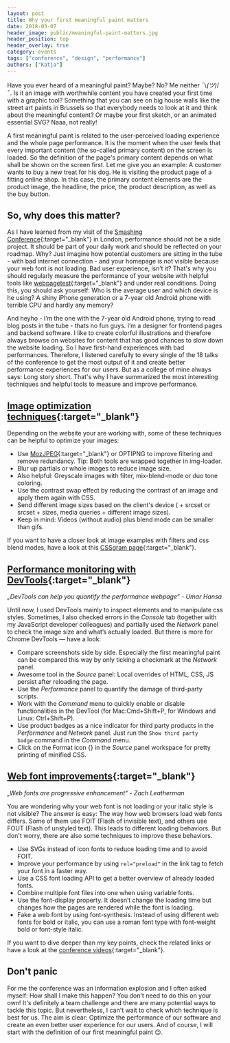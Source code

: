 ```yaml
---
layout: post
title: Why your first meaningful paint matters
date: 2018-03-07
header_image: public/meaningful-paint-matters.jpg
header_position: top
header_overlay: true
category: events
tags: ["conference", "design", "performance"]
authors: ["Katja"]
---
```


Have you ever heard of a meaningful paint?
Maybe?
No?
Me neither ¯\\_(ツ)_/¯.
Is it an image with worthwhile content you have created your first time with a graphic tool?
Something that you can see on big house walls like the street art paints in Brussels so that everybody needs to look at it and think about the meaningful content?
Or maybe your first sketch, or an animated essential SVG?
Naaa, not really!

A first meaningful paint is related to the user-perceived loading experience and the whole page performance.
It is the moment when the user feels that every important content (the so-called primary content) on the screen is loaded.
So the definition of the page's primary content depends on what shall be shown on the screen first.
Let me give you an example:
A customer wants to buy a new treat for his dog.
He is visiting the product page of a fitting online shop.
In this case, the primary content elements are the product image, the headline, the price, the product description, as well as the buy button.

## So, why does this matter?

As I have learned from my visit of the [Smashing Conference](https://smashingconf.com/london-2018/){:target="_blank"} in London, performance should not be a side project.
It should be part of your daily work and should be reflected on your roadmap.
Why?
Just imagine how potential customers are sitting in the tube - with bad internet connection - and your homepage is not visible because your web font is not loading.
Bad user experience, isn’t it?
That's why you should regularly measure the performance of your website with helpful tools like [webpagetest](https://www.webpagetest.org/){:target="_blank"} and under real conditions.
Doing this, you should ask yourself: Who is the average user and which device is he using?
A shiny iPhone generation or a 7-year old Android phone with terrible CPU and hardly any memory?

And heyho - I’m the one with the 7-year old Android phone, trying to read blog posts in the tube - thats no fun guys.
I’m a designer for frontend pages and backend software.
I like to create colorful illustrations and therefore always browse on websites for content that has good chances to slow down the website loading.
So I have first-hand experiences with bad performances.
Therefore, I listened carefully to every single of the 18 talks of the conference to get the most output of it and create better performance experiences for our users.
But as a college of mine always says: Long story short.
That's why I have summarized the most interesting techniques and helpful tools to measure and improve performance.

## [Image optimization techniques](https://vimeo.com/254736788){:target="_blank"}

Depending on the website your are working with, some of these techniques can be helpful to optimize your images:

* Use [MozJPEG](https://github.com/ePages-de/epages-devportal/pull/238/files){:target="_blank"} or OPTIPNG to improve filtering and remove redundancy. Tip: Both tools are wrapped together in img-loader.
* Blur up partials or whole images to reduce image size.
* Also helpful: Greyscale images with filter, mix-blend-mode or duo tone coloring.
* Use the contrast swap effect by reducing the contrast of an image and apply them again with CSS.
* Send different image sizes based on the client's device (<picture> + srcset or srcset + sizes, media queries + different image sizes).
* Keep in mind: Videos (without audio) plus blend mode can be smaller than gifs.

If you want to have a closer look at image examples with filters and css blend modes, have a look at this [CSSgram page](una.im/CSSgram){:target="_blank"}.

## [Performance monitoring with DevTools](https://vimeo.com/254733177){:target="_blank"}

_„DevTools can help you quantify the performance webpage“ - Umar Hansa_

Until now, I used DevTools mainly to inspect elements and to manipulate css styles.
Sometimes, I also checked errors in the _Console_ tab (together with my JavaScript developer colleagues) and partially used the _Network_ panel to check the image size and what’s actually loaded.
But there is more for Chrome DevTools — have a look:

* Compare screenshots side by side. Especially the first meaningful paint can be compared this way by only ticking a checkmark at the _Network_ panel.
* Awesome tool in the _Source_ panel: Local overrides of HTML, CSS, JS persist after reloading the page.
* Use  the _Performance_ panel to quantify the damage of third-party scripts.
* Work with the _Command_ menu to quickly enable or disable functionalities in the DevTool (for Mac:Cmd+Shift+P, for Windows and Linux: Ctrl+Shift+P).
* Use product badges as a nice indicator for third party products in the _Performance_ and _Network_ panel. Just run the ``Show third party badge`` command in the _Command_ menu.
* Click on the Format icon {} in the _Source_ panel workspace for pretty printing of minified CSS.

## [Web font improvements](https://vimeo.com/254727749){:target="_blank"}

_„Web fonts are progressive enhancement“ - Zach Leatherman_

You are wondering why your web font is not loading or your italic style is not visible?
The answer is easy: The way how web browsers load web fonts differs.
Some of them use FOIT (Flash of invisible text), and others use FOUT (Flash of unstyled text).
This leads to different loading behaviors.
But don't worry, there are also some techniques to improve these behaviors.

* Use SVGs instead of icon fonts to reduce loading time and to avoid FOIT.
* Improve your performance by using ``rel="preload"`` in the link tag to fetch your font in a faster way.
* Use a CSS font loading API to get a better overview of already loaded fonts.
* Combine multiple font files into one when using variable fonts.
* Use the font-display property. It doesn’t change the loading time but changes how the pages are rendered while the font is loading.
* Fake a web font by using font-synthesis. Instead of using different web fonts for bold or italic, you can use a roman font type with font-weight bold or font-style italic.

If you want to dive deeper than my key points, check the related links or have a look at the [conference videos](https://smashingconf.com/london-2018/){:target="_blank"}.

## Don't panic

For me the conference was an information explosion and I often asked myself: How shall I make this happen?
You don't need to do this on your own!
It's definitely a team challenge and there are many potential ways to tackle this topic.
But nevertheless, I can't wait to check which technique is best for us.
The aim is clear: Optimize the performance of our software and create an even better user experience for our users.
And of course, I will start with the definition of our first meaningful paint 😉.
